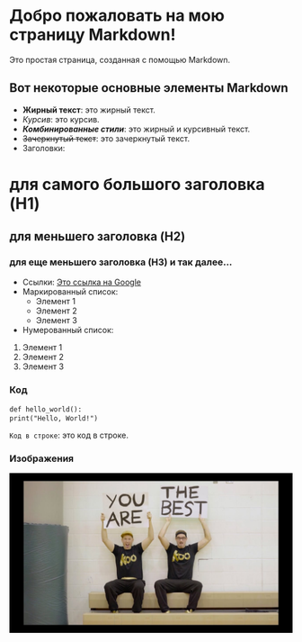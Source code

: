 # Добро пожаловать на мою страницу Markdown!
Это простая страница, созданная с помощью Markdown.
## Вот некоторые основные элементы Markdown
* **Жирный текст**: это жирный текст.
* _Курсив_: это курсив.
* _**Комбинированные стили**_: это жирный и курсивный текст.
* ~~Зачеркнутый текст~~: это зачеркнутый текст.
* Заголовки:
# для самого большого заголовка (H1)
## для меньшего заголовка (H2)
### для еще меньшего заголовка (H3) и так далее...
* Ссылки: [Это ссылка на Google](https://www.google.com)
* Маркированный список:
  * Элемент 1
  * Элемент 2
  * Элемент 3
* Нумерованный список:
1. Элемент 1
2. Элемент 2
3. Элемент 3

### Код
```
def hello_world():
print("Hello, World!")
```

`Код в строке`: это код в строке.

### Изображения
![You are the best](/photo_2024-10-07_19-24-30.jpg)